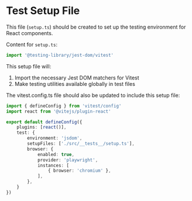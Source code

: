 # Test Setup File

This file (`setup.ts`) should be created to set up the testing environment for React components.

Content for `setup.ts`:
```typescript
import '@testing-library/jest-dom/vitest'
```

This setup file will:
1. Import the necessary Jest DOM matchers for Vitest
2. Make testing utilities available globally in test files

The vitest.config.ts file should also be updated to include this setup file:
```typescript
import { defineConfig } from 'vitest/config'
import react from '@vitejs/plugin-react'

export default defineConfig({
    plugins: [react()],
    test: {
        environment: 'jsdom',
        setupFiles: ['./src/__tests__/setup.ts'],
        browser: {
            enabled: true,
            provider: 'playwright',
            instances: [
                { browser: 'chromium' },
            ],
        },
    }
})